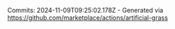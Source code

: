 Commits: 2024-11-09T09:25:02.178Z - Generated via https://github.com/marketplace/actions/artificial-grass
<br>
